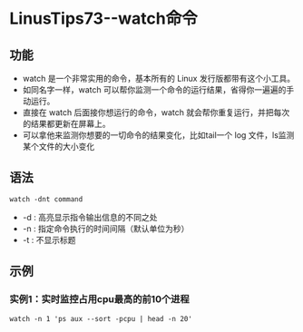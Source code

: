# LinusTips73--watch命令

## 功能

* watch 是一个非常实用的命令，基本所有的 Linux 发行版都带有这个小工具。
* 如同名字一样，watch 可以帮你监测一个命令的运行结果，省得你一遍遍的手动运行。
* 直接在 watch 后面接你想运行的命令，watch 就会帮你重复运行，并把每次的结果都更新在屏幕上。
* 可以拿他来监测你想要的一切命令的结果变化，比如tail一个 log 文件，ls监测某个文件的大小变化

## 语法

```shell
watch -dnt command
```

* -d : 高亮显示指令输出信息的不同之处
* -n : 指定命令执行的时间间隔（默认单位为秒）
* -t : 不显示标题

## 示例

### 实例1：实时监控占用cpu最高的前10个进程

```shell
watch -n 1 'ps aux --sort -pcpu | head -n 20'
```

